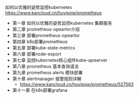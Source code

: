 如何以优雅的姿势监控kubernetes
https://www.kancloud.cn/huyipow/prometheus


- 第一章 如何以优雅的姿势监控kubernetes 集群服务
- 第二章 prometheus-opeartor介绍
- 第三章 部署prometheus-opeartor
- 第四章 k8s部署prometheus
- 第五章 部署kube-state-metrics
- 第六章 部署node-export
- 第七章 监控kubernetes核心组件kube-apiserver
- 第八章 prometheus 基本查询语法
- 第九章 prometheus alerts 模块部署
- 第十章 alertmanager 报警规则详解
    - https://www.kancloud.cn/huyipow/prometheus/527563
- 第十一章 在k8s部署grafana
